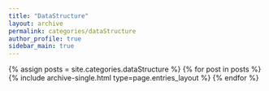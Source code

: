 ```yaml
---
title: "DataStructure"
layout: archive
permalink: categories/dataStructure
author_profile: true
sidebar_main: true
---
```



{% assign posts = site.categories.dataStructure %}
{% for post in posts %} {% include archive-single.html type=page.entries_layout %} {% endfor %}